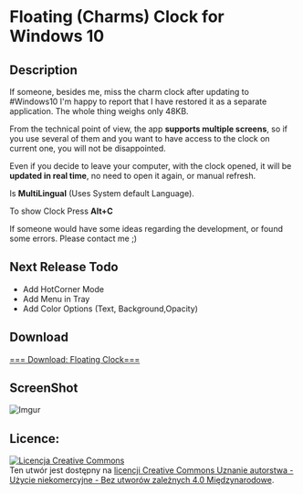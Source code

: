 # Floating (Charms) Clock for Windows 10 

## Description
If someone, besides me, miss the charm clock after updating to ‪#‎Windows10‬ I'm happy to report that I have restored it as a separate application. The whole thing weighs only 48KB. 

From the technical point of view, the app **supports multiple screens**, so if you use several of them and you want to have access to the clock on current one, you will not be disappointed.

Even if you decide to leave your computer, with the clock opened, it will be **updated in real time**, no need to open it again, or manual refresh.

Is **MultiLingual** (Uses System default Language).

To show Clock Press **Alt+C**

If someone would have some ideas regarding the development, or found some errors. Please contact me ;)

## Next Release Todo
* Add HotCorner Mode
* Add Menu in Tray
* Add Color Options (Text, Background,Opacity)

## Download
[=== Download: Floating Clock===](https://github.com/BaalTech/Floating-Clock/releases/latest)
## ScreenShot
![Imgur](http://i.imgur.com/CRTL9Rj.png)
## Licence: 
<a rel="license" href="http://creativecommons.org/licenses/by-nc-nd/4.0/"><img alt="Licencja Creative Commons" style="border-width:0" src="https://i.creativecommons.org/l/by-nc-nd/4.0/88x31.png" /></a><br />Ten utwór jest dostępny na <a rel="license" href="http://creativecommons.org/licenses/by-nc-nd/4.0/">licencji Creative Commons Uznanie autorstwa - Użycie niekomercyjne - Bez utworów zależnych 4.0 Międzynarodowe</a>.
